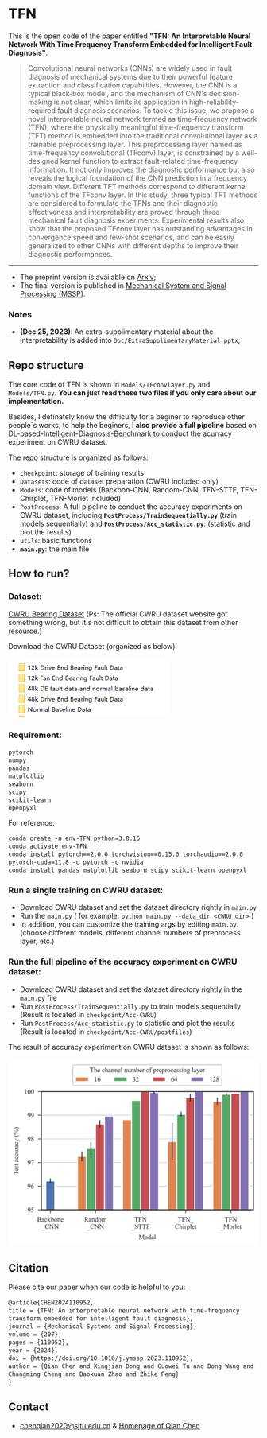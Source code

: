 # TFN


This is the open code of the paper entitled **"TFN: An Interpretable Neural Network With Time Frequency Transform Embedded for Intelligent Fault Diagnosis"**.
> Convolutional neural networks (CNNs) are widely used in fault diagnosis of mechanical systems due to their powerful feature extraction and classification capabilities. However, the CNN is a typical black-box model, and the mechanism of CNN's decision-making is not clear, which limits its application in high-reliability-required fault diagnosis scenarios. To tackle this issue,  we propose a novel interpretable neural network termed as time-frequency network (TFN), where the physically meaningful time-frequency transform (TFT) method is embedded into the traditional convolutional layer as a trainable preprocessing layer. This preprocessing layer named as time-frequency convolutional (TFconv) layer, is constrained by a well-designed kernel function to extract fault-related time-frequency information. It not only improves the diagnostic performance but also reveals the logical foundation of the CNN prediction in a frequency domain view. Different TFT methods correspond to different kernel functions of the TFconv layer. In this study, three typical TFT methods are considered to formulate the TFNs and their diagnostic effectiveness and interpretability are proved through three mechanical fault diagnosis experiments.  Experimental results also show that the proposed TFconv layer has outstanding advantages in convergence speed and few-shot scenarios, and can be easily generalized to other CNNs with different depths to improve their diagnostic performances.
---

* The preprint version is available on [Arxiv](https://arxiv.org/abs/2209.01992);
* The final version is published in [Mechanical System and Signal Processing (MSSP)](https://www.sciencedirect.com/science/article/pii/S0888327023008609).

### Notes

* **(Dec 25, 2023)**: An extra-supplimentary material about the interpretability is added into `Doc/ExtraSupplimentaryMaterial.pptx`;

## Repo structure

The core code of TFN is shown in `Models/TFconvlayer.py` and `Models/TFN.py`. **You can just read these two files if you only care about our implementation.**

Besides, I definately know the difficulty for a beginer to reproduce other people`s works, to help the beginers, **I also provide a full pipeline** based on [DL-based-Intelligent-Diagnosis-Benchmark](https://github.com/ZhaoZhibin/DL-based-Intelligent-Diagnosis-Benchmark) to conduct the acurracy experiment on CWRU dataset.

The repo structure is organized as follows:
* `checkpoint`: storage of training results
* `Datasets`: code of dataset preparation (CWRU included only)
* `Models`: code of models (Backbon-CNN, Random-CNN, TFN-STTF, TFN-Chirplet, TFN-Morlet included)
* `PostProcess`: A full pipeline to conduct the accuracy experiments on CWRU dataset, including **`PostProcess/TrainSequentially.py`** (train models sequentially) and  **`PostProcess/Acc_statistic.py`**: (statistic and plot the results)
* `utils`: basic functions
* **`main.py`**: the main file

## How to run?

### Dataset: 

[CWRU Bearing Dataset](https://csegroups.case.edu/bearingdatacenter/pages/download-data-file/) (Ps: The official CWRU dataset website got something wrong, but it's not difficult to obtain this dataset from other resource.)

Download the CWRU Dataset (organized as below):

![1](./Doc/Figures/CWRU.png)


### Requirement:
```
pytorch
numpy
pandas
matplotlib
seaborn
scipy
scikit-learn
openpyxl
```
For reference:
```
conda create -n env-TFN python=3.8.16
conda activate env-TFN
conda install pytorch==2.0.0 torchvision==0.15.0 torchaudio==2.0.0 pytorch-cuda=11.8 -c pytorch -c nvidia
conda install pandas matplotlib seaborn scipy scikit-learn openpyxl
```

### Run a single training on CWRU dataset:

* Download CWRU dataset and set the dataset directory rightly in `main.py`
* Run the `main.py`  ( for example:  `python main.py --data_dir <CWRU dir>` )
* In addition, you can customize the training args by editing `main.py`. (choose different models, different channel numbers of preprocess layer, etc.)


### Run the full pipeline of the accuracy experiment on CWRU dataset:
* Download CWRU dataset and set the dataset directory rightly in the `main.py` file
* Run `PostProcess/TrainSequentially.py` to train models sequentially (Result is located in `checkpoint/Acc-CWRU`)
* Run `PostProcess/Acc_statistic.py` to statistic and plot the results (Result is located in `checkpoint/Acc-CWRU/postfiles`)


The result of accuracy experiment on CWRU dataset is shown as follows:

![1](./Doc/Figures/2-TestAcc-withlegend.jpg)

## Citation
Please cite our paper when our code is helpful to you: 
```
@article{CHEN2024110952,
title = {TFN: An interpretable neural network with time-frequency transform embedded for intelligent fault diagnosis},
journal = {Mechanical Systems and Signal Processing},
volume = {207},
pages = {110952},
year = {2024},
doi = {https://doi.org/10.1016/j.ymssp.2023.110952},
author = {Qian Chen and Xingjian Dong and Guowei Tu and Dong Wang and Changming Cheng and Baoxuan Zhao and Zhike Peng}
}
```

## Contact
* chenqian2020@sjtu.edu.cn & [Homepage of Qian Chen](https://chenqian0618.github.io/Homepage/).

